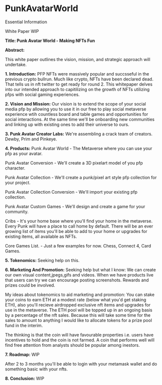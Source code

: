 # PunkAvatarWorld
Essential Information

White Paper WIP



**Title: Punk Avatar World - Making NFTs Fun**

**Abstract:**

This white paper outlines the vision, mission, and strategic approach will undertake.

**1. Introduction:**
PFP NFTs were massively popular and succsseful in the previous crypto bullrun. Much like crypto, NFTs have been declared dead. That tells us in nft twitter to get ready for round 2.
This whitepaper delves into our intended approach to capitilizing on the growth of NFTs utilizing pfps with  social gaming experiences.

**2. Vision and Mission:**
Our vision is to extend the scope of your social media pfp by allowing you to use it in our free to play social metaverse experience wtih countless board and table games and opportunities for social interactions.
At the same time we'll be onboarding new communities and linking up with existing ones to add their universe to ours.

**3. Punk Avatar Creator Labs:**
We're assembling a crack team of creators. Dewby, Prim and Pinkeye.

**4. Products:** 
Punk Avatar World - The Metaverse where you can use your pfp as your avatar.

Punk Avatar Conversion - We'll create a 3D pixelart model of you pfp character.

Punk Avatar Collection - We'll create a punk/pixel art style pfp collection for your project.

Punk Avatar Collection Conversion - We'll import your existing pfp collection.

Punk Avatar Custom Games - We'll design and create a game for your community.

Cribs - It's your home base where you'll find your home in the metaverse. Every Punk will have a place to call home by default. There will be an ever growing list of items you'll be able to add to your home or upgrades for existing items, all available as NFTs.

Core Games List. - Just a few examples for now. Chess, Connect 4, Card Games.

**5. Tokenomics:**
Seeking help on this.

**6. Marketing And Promotion:**
Seeking help but what I know:
We can create our own visual content,jpegs,gifs and videos.
When we have products live that users can try we can encourage posting screenshots. Rewards and prizes could be involved.


My ideas about tokenomics to aid marketing and promotion:
You can stake your coins to earn ETH at a modest rate (below what you'd get staking ETH), also you'll recieve airdropped exclusive nft items and upgrades for use in the metaverse.
The ETH pool will be topped up in an ongoing basis by a percentage of the nft sales. Because this will take some time for the sales to amount to anything I would like to allocate tokens for a prize pool fund in the interim.

The thinking is that the coin will have favourable properties i.e. users have incentives to hold and the coin is not farmed. 
A coin that performs well will find free attention from analysts should be popular among inestors.

**7. Roadmap:**    WIP

After 2 to 3 months you'll be able to login with your metamask wallet and do something basic with your nfts. 


**8. Conclusion:**  WIP

